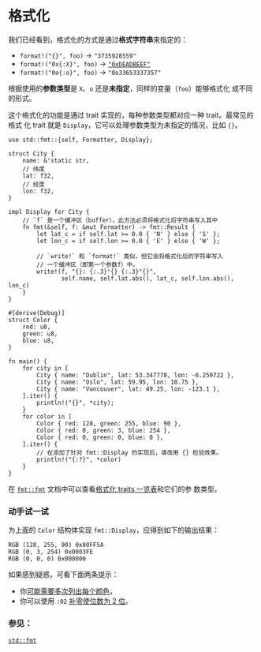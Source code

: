# 格式化

我们已经看到，格式化的方式是通过**格式字符串**来指定的：

* `format!("{}", foo)` -> `"3735928559"`
* `format!("0x{:X}", foo)` ->
  [`"0xDEADBEEF"`][deadbeef]
* `format!("0o{:o}", foo)` -> `"0o33653337357"`

根据使用的**参数类型**是 `X`、`o` 还是**未指定**，同样的变量（`foo`）能够格式化
成不同的形式。

这个格式化的功能是通过 trait 实现的，每种参数类型都对应一种 trait。最常见的格式
化 trait 就是 `Display`，它可以处理参数类型为未指定的情况，比如 `{}`。

```rust,editable
use std::fmt::{self, Formatter, Display};

struct City {
    name: &'static str,
    // 纬度
    lat: f32,
    // 经度
    lon: f32,
}

impl Display for City {
    // `f` 是一个缓冲区（buffer），此方法必须将格式化后字符串写入其中
    fn fmt(&self, f: &mut Formatter) -> fmt::Result {
        let lat_c = if self.lat >= 0.0 { 'N' } else { 'S' };
        let lon_c = if self.lon >= 0.0 { 'E' } else { 'W' };

        // `write!` 和 `format!` 类似，但它会将格式化后的字符串写入
        // 一个缓冲区（即第一个参数f）中。
        write!(f, "{}: {:.3}°{} {:.3}°{}",
               self.name, self.lat.abs(), lat_c, self.lon.abs(), lon_c)
    }
}

#[derive(Debug)]
struct Color {
    red: u8,
    green: u8,
    blue: u8,
}

fn main() {
    for city in [
        City { name: "Dublin", lat: 53.347778, lon: -6.259722 },
        City { name: "Oslo", lat: 59.95, lon: 10.75 },
        City { name: "Vancouver", lat: 49.25, lon: -123.1 },
    ].iter() {
        println!("{}", *city);
    }
    for color in [
        Color { red: 128, green: 255, blue: 90 },
        Color { red: 0, green: 3, blue: 254 },
        Color { red: 0, green: 0, blue: 0 },
    ].iter() {
        // 在添加了针对 fmt::Display 的实现后，请改用 {} 检验效果。
        println!("{:?}", *color)
    }
}
```

在 [`fmt::fmt`][fmt] 文档中可以查看[格式化 traits 一览表][fmt_traits]和它们的参
数类型。

### 动手试一试
为上面的 `Color` 结构体实现 `fmt::Display`，应得到如下的输出结果：

```text
RGB (128, 255, 90) 0x80FF5A
RGB (0, 3, 254) 0x0003FE
RGB (0, 0, 0) 0x000000
```

如果感到疑惑，可看下面两条提示：
 * 你[可能需要多次列出每个颜色][argument_types]，
 * 你可以使用 `:02` [补零使位数为 2 位][fmt_width]。

### 参见：
[`std::fmt`][fmt]

[argument_types]: http://doc.rust-lang.org/std/fmt/#argument-types
[deadbeef]: https://en.wikipedia.org/wiki/Deadbeef#Magic_debug_values
[fmt]: http://doc.rust-lang.org/std/fmt/
[fmt_traits]: http://doc.rust-lang.org/std/fmt/#formatting-traits
[fmt_width]: http://doc.rust-lang.org/std/fmt/#width
